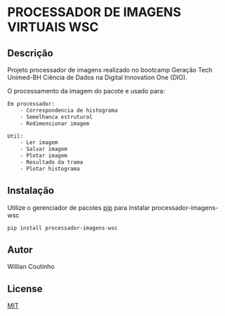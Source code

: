# PROCESSADOR DE IMAGENS VIRTUAIS WSC

## Descrição

Projeto processador de imagens realizado no bootcamp Geração Tech Unimed-BH Ciência de Dados na Digital Innovation One (DIO).

O processamento da imagem do pacote e usado para:

```bash
Em processador:
	- Correspondencia de histograma
	- Semelhanca estrutural
	- Redimensionar imagem

Util:
	- Ler imagem
	- Salvar imagem
	- Plotar imagem
	- Resultado da trama
	- Plotar histograma
```

## Instalação

Utilize o gerenciador de pacotes [pip](https://pip.pypa.io/en/stable/) para instalar processador-imagens-wsc

```bash
pip install processador-imagens-wsc
```

## Autor
Willian Coutinho

## License
[MIT](https://choosealicense.com/licenses/mit/)